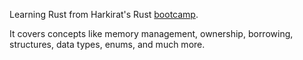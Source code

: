 Learning Rust from Harkirat's Rust [bootcamp](https://www.youtube.com/watch?v=qP7LzZqGh30&t=4083s).

It covers concepts like memory management, ownership, borrowing, structures, data types, enums, and much more.